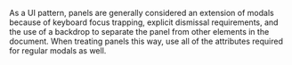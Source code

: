 As a UI pattern, panels are generally considered an extension of modals because of keyboard focus trapping, explicit dismissal requirements, and the use of a backdrop to separate the panel from other elements in the document. When treating panels this way, use all of the attributes required for regular modals as well.
